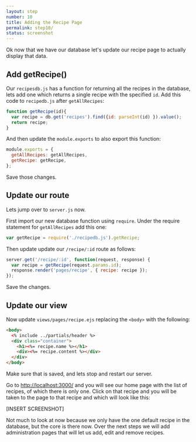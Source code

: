 ```yaml
---
layout: step
number: 10
title: Adding the Recipe Page
permalink: step10/
status: screenshot
---
```


Ok now that we have our database let's update our recipe page to actually display that data.

## Add getRecipe()

Our `recipesdb.js` has a function for returning all the recipes in the database, lets add one which returns a single recipe with the specified `id`.  Add this code to `recipedb.js` after `getAllRecipes`:

```javascript
function getRecipe(id){
  var recipe = db.get('recipes').find({id: parseInt(id) }).value();
  return recipe;
}
```

And then update the `module.exports` to also export this function:

```javascript
module.exports = {
  getAllRecipes: getAllRecipes,
  getRecipe: getRecipe,
};
```

Save those changes.

## Update our route 

Lets jump over to `server.js` now.

First import our new database function using `require`.  Under the require statement for `getAllRecipes` add this one:

```javascript
var getRecipe = require('./recipedb.js').getRecipe;
```

Then update update our `/recipe/:id` route as follows:

```javascript
server.get('/recipe/:id', function(request, response) {
  var recipe = getRecipe(request.params.id);
  response.render('pages/recipe', { recipe: recipe });
});
```

Save the changes.

## Update our view

Now update `views/pages/recipe.ejs` replacing the `<body>` with the following:

```html
<body>
  <% include ../partials/header %>
  <div class="container">
    <h1><%= recipe.name %></h1>
    <div><%= recipe.content %></div>
  </div>
</body>
```

Make sure that is saved, and lets stop and restart our server.

Go to <http://localhost:3000/> and you will see our home page with the list of recipes, of which there is only one.  Click on that recipe and you will be taken to the page to that recipe and which will look like this:

[INSERT SCREENSHOT]

Not much to look at now because we only have the one default recipe in the database, but the core is there now.  Over the next steps we will add administration pages that will let us add, edit and remove recipes.





